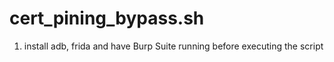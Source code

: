 # cert_pining_bypass.sh

1. install adb, frida and have Burp Suite running before executing the script